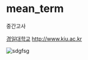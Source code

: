 # mean_term
중간고사

[경일대학교](http://www.kiu.ac.kr)
<http://www.kiu.ac.kr>

![sdgfsg](https://user-images.githubusercontent.com/102580726/164965606-1d215396-d4b3-42f6-ac58-3bbaef9af2df.jpg)
